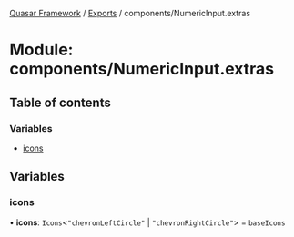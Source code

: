 [Quasar Framework](../index.md) / [Exports](../modules.md) / components/NumericInput.extras

# Module: components/NumericInput.extras

## Table of contents

### Variables

- [icons](components_NumericInput_extras.md#icons)

## Variables

### icons

• **icons**: `Icons`<``"chevronLeftCircle"`` \| ``"chevronRightCircle"``\> = `baseIcons`
